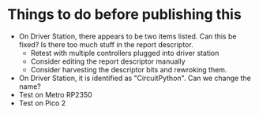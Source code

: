 # Things to do before publishing this

* On Driver Station, there appears to be two items listed.  Can this be fixed?  Is there too much stuff in the report descriptor.
    * Retest with multiple controllers plugged into driver station
    * Consider editing the report descriptor manually
    * Consider harvesting the descriptor  bits and rewroking them.
* On Driver Station, it is identified as "CircuitPython".  Can we change the name?
* Test on Metro RP2350
* Test on Pico 2
